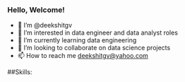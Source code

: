 ### Hello, Welcome!
 
 
- 👋 I’m @deekshitgv
- 👀 I’m interested in data engineer and data analyst roles
- 🌱 I’m currently learning data engineering
- 💞️ I’m looking to collaborate on data science projects
- 📫 How to reach me deekshitgv@yahoo.com

##Skills:

<!---
deekshitgv/deekshitgv is a ✨ special ✨ repository because its `README.md` (this file) appears on your GitHub profile.
You can click the Preview link to take a look at your changes.
--->
